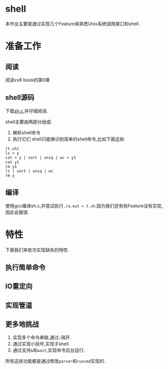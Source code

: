 # shell
本作业主要是通过实现几个Feature来熟悉Unix系统调用接口和shell.

# 准备工作
## 阅读
阅读xv6 book的第0章

## shell源码
下载[sh.c](https://pdos.csail.mit.edu/6.828/2017/homework/sh.c),并仔细阅读.
 
shell主要由两部分组成: 
1. 解析shell命令
2. 执行它们 
shell只能够识别简单的shell命令,比如下面这些:
```
[t.sh]
ls > y
cat < y | sort | uniq | wc > y1
cat y1
rm y1
ls | sort | uniq | wc
rm y
```

## 编译 
使用gcc编译sh.c,并尝试执行`./a.out < t.sh`.因为我们还有些Feature没有实现,因此会报错.

# 特性
下面我们来依次实现缺失的特性.

## 执行简单命令

## IO重定向

## 实现管道

## 更多地挑战
1. 实现多个命令串联,通过`;`隔开.
2. 通过实现小括号,实现子shell.
3. 通过支持`&`和`wait`,实现命令后台运行.

所有这些功能都是通过修改`parser`和`runcmd`实现的.